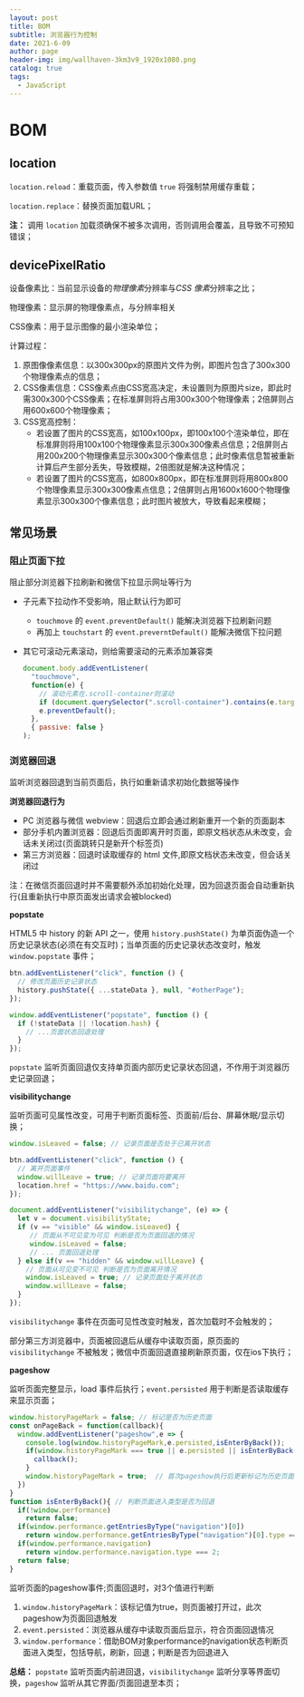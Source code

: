 ```yaml
---
layout: post
title: BOM
subtitle: 浏览器行为控制
date: 2021-6-09
author: page
header-img: img/wallhaven-3km3v9_1920x1080.png
catalog: true
tags:
  - JavaScript
---
```


# BOM

## location

`location.reload`：重载页面，传入参数值 `true` 将强制禁用缓存重载；

`location.replace`：替换页面加载URL；

**注：** 调用 `location` 加载须确保不被多次调用，否则调用会覆盖，且导致不可预知错误；

## devicePixelRatio

设备像素比：当前显示设备的*物理像素*分辨率与*CSS 像素*分辨率之比；

物理像素：显示屏的物理像素点，与分辨率相关

CSS像素：用于显示图像的最小渲染单位；

计算过程：

1. 原图像像素信息：以300x300px的原图片文件为例，即图片包含了300x300个物理像素点的信息；
2. CSS像素信息：CSS像素点由CSS宽高决定，未设置则为原图片size，即此时需300x300个CSS像素；在标准屏则将占用300x300个物理像素；2倍屏则占用600x600个物理像素；
3. CSS宽高控制：
   - 若设置了图片的CSS宽高，如100x100px，即100x100个渲染单位，即在标准屏则将用100x100个物理像素显示300x300像素点信息；2倍屏则占用200x200个物理像素显示300x300个像素信息；此时像素信息暂被重新计算后产生部分丢失，导致模糊，2倍图就是解决这种情况；
   - 若设置了图片的CSS宽高，如800x800px，即在标准屏则将用800x800个物理像素显示300x300像素点信息；2倍屏则占用1600x1600个物理像素显示300x300个像素信息；此时图片被放大，导致看起来模糊；

## 常见场景

### 阻止页面下拉

阻止部分浏览器下拉刷新和微信下拉显示网址等行为

- 子元素下拉动作不受影响，阻止默认行为即可
  
  - `touchmove` 的 `event.preventDefault()` 能解决浏览器下拉刷新问题
  - 再加上 `touchstart` 的 `event.preverntDefault()` 能解决微信下拉问题

- 其它可滚动元素滚动，则给需要滚动的元素添加兼容类
  
  ```js
  document.body.addEventListener(
    "touchmove",
    function(e) {
      // 滚动元素在.scroll-container则滚动
      if (document.querySelector(".scroll-container").contains(e.target)) return;
      e.preventDefault();
    },
    { passive: false }
  );
  ```

### 浏览器回退

监听浏览器回退到当前页面后，执行如重新请求初始化数据等操作

**浏览器回退行为**

- PC 浏览器与微信 webview：回退后立即会通过刷新重开一个新的页面副本
- 部分手机内置浏览器：回退后页面即离开时页面，即原文档状态从未改变，会话未关闭过(页面跳转只是新开个标签页)
- 第三方浏览器：回退时读取缓存的 html 文件,即原文档状态未改变，但会话关闭过

注：在微信页面回退时并不需要额外添加初始化处理，因为回退页面会自动重新执行(且重新执行中原页面发出请求会被blocked)

**popstate**

HTML5 中 history 的新 API 之一，使用 `history.pushState()` 为单页面伪造一个历史记录状态(必须在有交互时)；当单页面的历史记录状态改变时，触发 `window.popstate` 事件；

```js
btn.addEventListener("click", function () {
  // 修改页面历史记录状态
  history.pushState({ ...stateData }, null, "#otherPage");
});

window.addEventListener("popstate", function () {
  if (!stateData || !location.hash) {
    // ...页面状态回退处理
  }
});
```

`popstate` 监听页面回退仅支持单页面内部历史记录状态回退，不作用于浏览器历史记录回退；

**visibilitychange**

监听页面可见属性改变，可用于判断页面标签、页面前/后台、屏幕休眠/显示切换；

```js
window.isLeaved = false; // 记录页面是否处于已离开状态

btn.addEventListener("click", function () {
  // 离开页面事件
  window.willLeave = true; // 记录页面将要离开
  location.href = "https://www.baidu.com";
});

document.addEventListener("visibilitychange", (e) => {
  let v = document.visibilityState;
  if (v == "visible" && window.isLeaved) {
     // 页面从不可见变为可见 判断是否为页面回退的情况
     window.isLeaved = false;
     // ... 页面回退处理
  } else if(v == "hidden" && window.willLeave) {
    // 页面从可见变不可见 判断是否为页面离开情况
    window.isLeaved = true; // 记录页面处于离开状态
    window.willLeave = false;
  }
});
```

`visibilitychange` 事件在页面可见性改变时触发，首次加载时不会触发的；

部分第三方浏览器中，页面被回退后从缓存中读取页面，原页面的 `visibilitychange` 不被触发；微信中页面回退直接刷新原页面，仅在ios下执行；

**pageshow**

监听页面完整显示，load 事件后执行；`event.persisted` 用于判断是否读取缓存来显示页面；

```js
window.historyPageMark = false; // 标记是否为历史页面
const onPageBack = function(callback){
  window.addEventListener("pageshow",e => {
    console.log(window.historyPageMark,e.persisted,isEnterByBack());
    if(window.historyPageMark === true || e.persisted || isEnterByBack()){
      callback();
    }
    window.historyPageMark = true;  // 首次pageshow执行后更新标记为历史页面
  })
}
function isEnterByBack(){ // 判断页面进入类型是否为回退
  if(!window.performance) 
    return false;
  if(window.performance.getEntriesByType("navigation")[0]) 
    return window.performance.getEntriesByType("navigation")[0].type === "back_forward";
  if(window.performance.navigation)
    return window.performance.navigation.type === 2;
  return false;
}
```

监听页面的pageshow事件;页面回退时，对3个值进行判断

1. `window.historyPageMark`：该标记值为true，则页面被打开过，此次pageshow为页面回退触发
2. `event.persisted`：浏览器从缓存中读取页面后显示，符合页面回退情况
3. `window.performance`：借助BOM对象performance的navigation状态判断页面进入类型，包括导航，刷新，回退；判断是否为回退进入

**总结：** `popstate` 监听页面内前进回退，`visibilitychange` 监听分享等界面切换，`pageshow` 监听从其它界面/页面回退至本页；
